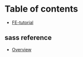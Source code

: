 # Table of contents

* [FE-tutorial](README.md)

## sass reference

* [Overview](sass-reference/overview.md)

